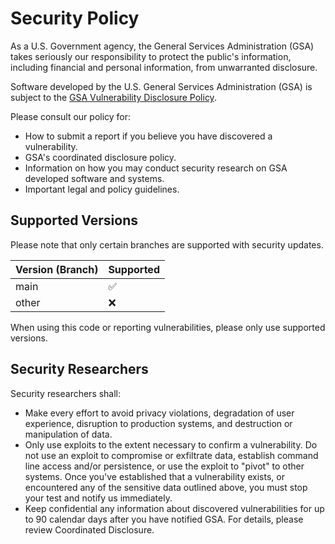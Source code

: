 # Security Policy

As a U.S. Government agency, the General Services Administration (GSA) takes seriously our responsibility to protect the public's information, including financial and personal information, from unwarranted disclosure.

Software developed by the U.S. General Services Administration (GSA) is subject to the [GSA Vulnerability Disclosure Policy](https://www.gsa.gov/vulnerability-disclosure-policy).

Please consult our policy for:
* How to submit a report if you believe you have discovered a vulnerability.
* GSA's coordinated disclosure policy.
* Information on how you may conduct security research on GSA developed software and systems.
* Important legal and policy guidelines.

## Supported Versions

Please note that only certain branches are supported with security updates.

| Version (Branch) | Supported          |
|------------------|--------------------|
| main             | :white_check_mark: |
| other            | :x:                |

When using this code or reporting vulnerabilities, please only use supported
versions.

## Security Researchers

Security researchers shall:

* Make every effort to avoid privacy violations, degradation of user experience, disruption to production systems, and destruction or manipulation of data.
* Only use exploits to the extent necessary to confirm a vulnerability. Do not use an exploit to compromise or exfiltrate data, establish command line access and/or persistence, or use the exploit to "pivot" to other systems. Once you've established that a vulnerability exists, or encountered any of the sensitive data outlined above, you must stop your test and notify us immediately.
* Keep confidential any information about discovered vulnerabilities for up to 90 calendar days after you have notified GSA. For details, please review Coordinated Disclosure.
